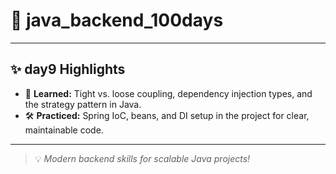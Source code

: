 # 🚀 java_backend_100days

---

## ✨ day9 Highlights

- 🔄 **Learned:** Tight vs. loose coupling, dependency injection types, and the strategy pattern in Java.
- 🛠️ **Practiced:** Spring IoC, beans, and DI setup in the project for clear, maintainable code.

---

> 💡 *Modern backend skills for scalable Java projects!*
